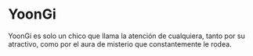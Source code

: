 # YoonGi
YoonGi es solo un chico que llama la atención de cualquiera, tanto por su atractivo, como por el aura de misterio que constantemente le rodea.
